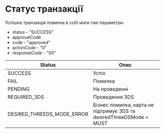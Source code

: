 # Статус транзакції

Успішна транзакція повинна в собі мати такі параметри:

* status - "SUCCESS"
* approvalCode&#x20;
* code - "approved"
* actionCode - "0"
* responseCode - "00"

| Status                         | Опис                                                                |
| ------------------------------ | ------------------------------------------------------------------- |
| SUСCESS                        | Успіх                                                               |
| FAIL                           | Помилка                                                             |
| PENDING                        | На проведенні                                                       |
| REQUIRED\_3DS                  | Проведення 3DS                                                      |
| DESIRED\_THREEDS\_MODE\_ERROR  | Бізнес помилка, карта не підтримує 3DS та desiredThreeDSMode = MUST |

